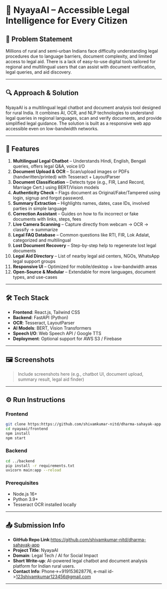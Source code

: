 # 🌟 NyayaAI – Accessible Legal Intelligence for Every Citizen

## 🧩 Problem Statement

Millions of rural and semi-urban Indians face difficulty understanding legal procedures due to language barriers, document complexity, and limited access to legal aid. There is a lack of easy-to-use digital tools tailored for regional and multilingual users that can assist with document verification, legal queries, and aid discovery.

---

## 🔍 Approach & Solution

NyayaAI is a multilingual legal chatbot and document analysis tool designed for rural India. It combines AI, OCR, and NLP technologies to understand legal queries in regional languages, scan and verify documents, and provide simplified legal guidance. The solution is built as a responsive web app accessible even on low-bandwidth networks.

---

## 🚀 Features

1. **Multilingual Legal Chatbot** – Understands Hindi, English, Bengali queries, offers legal Q&A, voice I/O
2. **Document Upload & OCR** – Scan/upload images or PDFs (handwritten/printed) with Tesseract + LayoutParser
3. **Document Classification** – Detects type (e.g., FIR, Land Record, Marriage Cert.) using BERT/Vision models
4. **Authenticity Check** – Flags document as Original/Fake/Tampered using login, signup and forgot password.
5. **Summary Extraction** – Highlights names, dates, case IDs, involved parties in simple language
6. **Correction Assistant** – Guides on how to fix incorrect or fake documents with links, steps, fees
7. **Live Camera Scanning** – Capture directly from webcam → OCR → classify → summarize
8. **Legal FAQ Database** – Common questions like RTI, FIR, Lok Adalat, categorized and multilingual
9. **Lost Document Recovery** – Step-by-step help to regenerate lost legal documents
10. **Legal Aid Directory** – List of nearby legal aid centers, NGOs, WhatsApp legal support groups
11. **Responsive UI** – Optimized for mobile/desktop + low-bandwidth areas
12. **Open-Source & Modular** – Extendable for more languages, document types, and use-cases

---

## 🛠️ Tech Stack

- **Frontend**: React.js, Tailwind CSS
- **Backend**: FastAPI (Python)
- **OCR**: Tesseract, LayoutParser
- **AI Models**: BERT, Vision Transformers
- **Speech I/O**: Web Speech API / Google TTS
- **Deployment**: Optional support for AWS S3 / Firebase

---

## 🖼️ Screenshots

> Include screenshots here (e.g., chatbot UI, document upload, summary result, legal aid finder)

---

## ⚙️ Run Instructions

### Frontend
```bash
git clone https:https://github.com/shivamkumar-nitd/dharma-sahayak-app.git
cd nyayaai/frontend
npm install
npm start
```

### Backend
```bash
cd ../backend
pip install -r requirements.txt
uvicorn main:app --reload
```

### Prerequisites
- Node.js 16+
- Python 3.9+
- Tesseract OCR installed locally

---

## 📤 Submission Info

- **GitHub Repo Link**:https://github.com/shivamkumar-nitd/dharma-sahayak-app
- **Project Title**: NyayaAI
- **Domain**: Legal Tech / AI for Social Impact
- **Short Write-up**: AI-powered legal chatbot and document analysis platform for Indian rural users.
- **Contact Info**: Phone->+919153628776, e-mail id->123shivamkumar123456@gmail.com

---

